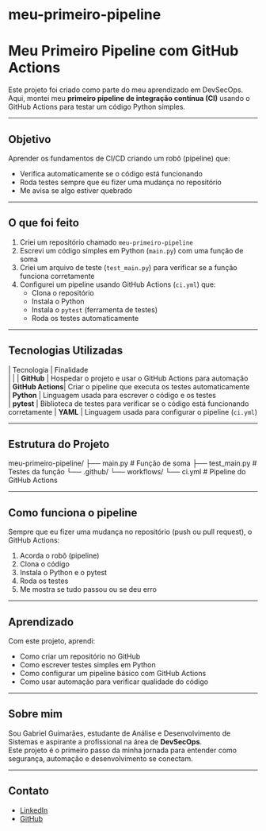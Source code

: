 # meu-primeiro-pipeline
# Meu Primeiro Pipeline com GitHub Actions

Este projeto foi criado como parte do meu aprendizado em DevSecOps.  
Aqui, montei meu **primeiro pipeline de integração contínua (CI)** usando o GitHub Actions para testar um código Python simples.

---

## Objetivo

Aprender os fundamentos de CI/CD criando um robô (pipeline) que:
- Verifica automaticamente se o código está funcionando
- Roda testes sempre que eu fizer uma mudança no repositório
- Me avisa se algo estiver quebrado

---

## O que foi feito

1. Criei um repositório chamado `meu-primeiro-pipeline`
2. Escrevi um código simples em Python (`main.py`) com uma função de soma
3. Criei um arquivo de teste (`test_main.py`) para verificar se a função funciona corretamente
4. Configurei um pipeline usando GitHub Actions (`ci.yml`) que:
   - Clona o repositório
   - Instala o Python
   - Instala o `pytest` (ferramenta de testes)
   - Roda os testes automaticamente

---

## Tecnologias Utilizadas

| Tecnologia        | Finalidade                                                                 
|                   |
| **GitHub**        | Hospedar o projeto e usar o GitHub Actions para automação                 
| **GitHub Actions**| Criar o pipeline que executa os testes automaticamente                    
| **Python**        | Linguagem usada para escrever o código e os testes                        
| **pytest**        | Biblioteca de testes para verificar se o código está funcionando corretamente 
| **YAML**          | Linguagem usada para configurar o pipeline (`ci.yml`)                     

---

## Estrutura do Projeto
meu-primeiro-pipeline/
├── main.py # Função de soma 
├── test_main.py # Testes da função 
└── .github/ 
└── workflows/ 
└── ci.yml # Pipeline do GitHub Actions

---

## Como funciona o pipeline

Sempre que eu fizer uma mudança no repositório (push ou pull request), o GitHub Actions:
1. Acorda o robô (pipeline)
2. Clona o código
3. Instala o Python e o pytest
4. Roda os testes
5. Me mostra se tudo passou ou se deu erro

---

## Aprendizado

Com este projeto, aprendi:
- Como criar um repositório no GitHub
- Como escrever testes simples em Python
- Como configurar um pipeline básico com GitHub Actions
- Como usar automação para verificar qualidade do código

---

## Sobre mim

Sou Gabriel Guimarães, estudante de Análise e Desenvolvimento de Sistemas e aspirante a profissional na área de **DevSecOps**.  
Este projeto é o primeiro passo da minha jornada para entender como segurança, automação e desenvolvimento se conectam.

---

## Contato

-  [LinkedIn](https://linkedin.com/in/gabrie-s-guimaraes)
-  [GitHub](https://github.com/guimaraes997)


